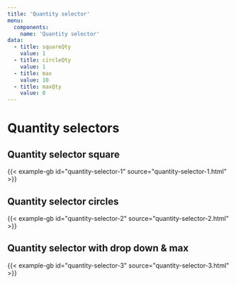 ```yaml
---
title: 'Quantity selector'
menu:
  components:
    name: 'Quantity selector'
data:
  - title: squareQty
    value: 1
  - title: circleQty
    value: 1
  - title: max
    value: 10
  - title: maxQty
    value: 0
---
```


# Quantity selectors

## Quantity selector square

{{< example-gb id="quantity-selector-1" source="quantity-selector-1.html" >}}

## Quantity selector circles

{{< example-gb id="quantity-selector-2" source="quantity-selector-2.html" >}}

## Quantity selector with drop down & max

{{< example-gb id="quantity-selector-3" source="quantity-selector-3.html" >}}
